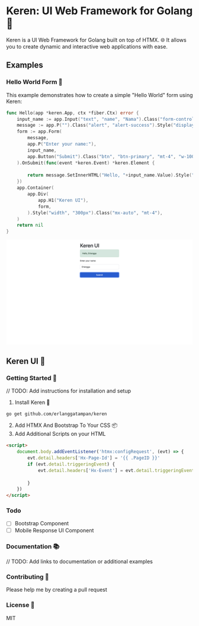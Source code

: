 # Keren: UI Web Framework for Golang 🚀

Keren is a UI Web Framework for Golang built on top of HTMX. 🌐 It allows you to create dynamic and interactive web applications with ease.
## Examples
### Hello World Form 🔐

This example demonstrates how to create a simple "Hello World" form using Keren:

```go
func Hello(app *keren.App, ctx *fiber.Ctx) error {
	input_name := app.Input("text", "name", "Nama").Class("form-control")
	message := app.P("").Class("alert", "alert-success").Style("display", "none")
	form := app.Form(
		message,
		app.P("Enter your name:"),
		input_name,
		app.Button("Submit").Class("btn", "btn-primary", "mt-4", "w-100"),
	).OnSubmit(func(event *keren.Event) *keren.Element {

		return message.SetInnerHTML("Hello, "+input_name.Value).Style("display", "block")
	})
	app.Container(
		app.Div(
			app.H1("Keren UI"),
			form,
		).Style("width", "300px").Class("mx-auto", "mt-4"),
	)
	return nil
}

```

![Hello World](https://github.com/erlanggatampan/keren/blob/main/image/readme/1715015245996.png)
## Keren UI 🚀
### Getting Started 🏁

// TODO: Add instructions for installation and setup

1. Install Keren 🚀

```
go get github.com/erlanggatampan/keren
```

2. Add HTMX And Bootstrap To Your CSS 📦
3. Add Additional Scripts on your HTML

```html
<script>
    document.body.addEventListener('htmx:configRequest', (evt) => {
        evt.detail.headers['Hx-Page-Id'] = '{{ .PageID }}'
        if (evt.detail.triggeringEvent) {
            evt.detail.headers['Hx-Event'] = evt.detail.triggeringEvent.type

        }
    })
</script>
```

### Todo

* [ ] Bootstrap Component
* [ ] Mobile Response UI Component

### Documentation 📚

// TODO: Add links to documentation or additional examples

### Contributing 🤝

Please help me by creating a pull request

### License 📄

MIT
